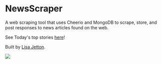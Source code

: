 # NewsScraper
A web scraping tool that uses Cheerio and MongoDB to scrape, store, and post responses to news articles found on the web.

See Today's top stories [here](https://jetttech.github.io/NewsScraper/)!

Built by [Lisa Jetton](https://github.com/JettTech/).

![](https://media.giphy.com/media/2uRXbYiayfKP6/giphy.gif)

